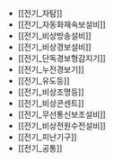 - [[전기_자탐]]
- [[전기_자동화재속보설비]]
- [[전기_비상방송설비]]
- [[전기_비상경보설비]]
- [[전기_단독경보형감지기]]
- [[전기_누전경보기]]
- [[전기_유도등]]
- [[전기_비상조명등]]
- [[전기_비상콘센트]]
- [[전기_무선통신보조설비]]
- [[전기_비상전원수전설비]]
- [[전기_피난기구]]
- [[전기_공통]]